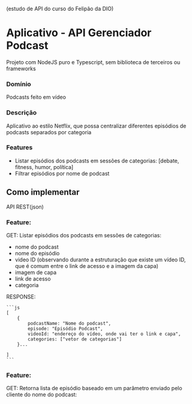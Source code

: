 (estudo de API do curso do Felipão da DIO)
# Aplicativo - API Gerenciador Podcast
Projeto com NodeJS puro e Typescript, sem biblioteca de terceiros ou frameworks

### Domínio
Podcasts feito em vídeo

### Descrição
Aplicativo ao estilo Netflix, que possa centralizar diferentes episódios de podcasts separados por categoria

### Features
- Listar episódios dos podcasts em sessões de categorias:   [debate, fitness, humor, política]
- Filtrar episódios por nome de podcast

## Como implementar
API REST(json)

### Feature:
GET: Listar episódios dos podcasts em sessões de categorias: 
- nome do podcast
- nome do episódio
- video ID (observando durante a estruturação que existe um vídeo ID, que é comum entre o link de acesso e a imagem da capa)
- imagem de capa
- link de acesso
- categoria

RESPONSE:

    ```js
    [
        {
            podcastName: "Nome do podcast",
            episode: "Episódio Podcast",
            videoId: "endereço do vídeo, onde vai ter o link e capa",
            categories: ["vetor de categorias"]
        }...

    ]
    ```

### Feature:
GET: Retorna lista de episódio baseado em um parâmetro enviado pelo cliente do nome do podcast: